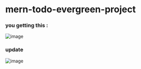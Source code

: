 ﻿# mern-todo-evergreen-project

### you getting this : 

![image](https://github.com/user-attachments/assets/af0bc4c6-1773-4a7f-a825-90a84c57fb33)

### update
![image](https://github.com/user-attachments/assets/5a497450-3eb2-4e56-a73d-ad49c8d537c7)
